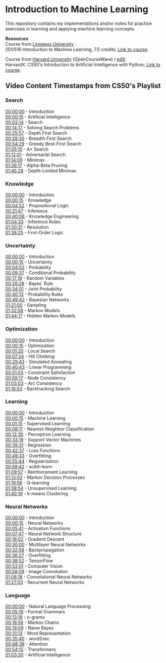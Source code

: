 # Introduction to Machine Learning

<!-- Practice exercises within machine learning.   -->
This repository contains my implementations and/or notes for practice exercises in learning and applying machine learning concepts.

**Resources**  
Course from [Linnaeus University](https://lnu.se/en/) :  
2DV516 Introduction to Machine Learning, 7.5 credits; [Link to course](https://lnu.se/kurs/introduktion-till-maskininlarning/vaxjo-internationell-deltid-engelska-vt/).

Course from [Harvard University](https://pll.harvard.edu/catalog/free)  (OpenCourseWare) / [edX](https://www.edx.org/school/harvardx):  
HarvardX: CS50's Introduction to Artificial Intelligence with Python; [Link to course](https://www.edx.org/learn/artificial-intelligence/harvard-university-cs50-s-introduction-to-artificial-intelligence-with-python).

## Video Content Timestamps from CS50's Playlist

### Search
[00:00:00](https://www.youtube.com/watch?v=WbzNRTTrX0g&t=0s) - Introduction  
[00:00:15](https://www.youtube.com/watch?v=WbzNRTTrX0g&t=15s) - Artificial Intelligence  
[00:03:14](https://www.youtube.com/watch?v=WbzNRTTrX0g&t=194s) - Search  
[00:14:17](https://www.youtube.com/watch?v=WbzNRTTrX0g&t=857s) - Solving Search Problems  
[00:25:57](https://www.youtube.com/watch?v=WbzNRTTrX0g&t=1557s) - Depth First Search  
[00:28:30](https://www.youtube.com/watch?v=WbzNRTTrX0g&t=1710s) - Breadth First Search  
[00:54:29](https://www.youtube.com/watch?v=WbzNRTTrX0g&t=3269s) - Greedy Best-First Search  
[01:05:15](https://www.youtube.com/watch?v=WbzNRTTrX0g&t=3915s) - A* Search  
[01:12:01](https://www.youtube.com/watch?v=WbzNRTTrX0g&t=4321s) - Adversarial Search  
[01:14:09](https://www.youtube.com/watch?v=WbzNRTTrX0g&t=4449s) - Minimax  
[01:36:17](https://www.youtube.com/watch?v=WbzNRTTrX0g&t=5777s) - Alpha-Beta Pruning  
[01:45:28](https://www.youtube.com/watch?v=WbzNRTTrX0g&t=6328s) - Depth-Limited Minimax

### Knowledge
[00:00:00](https://www.youtube.com/watch?v=HWQLez87vqM&t=0s) - Introduction  
[00:00:15](https://www.youtube.com/watch?v=HWQLez87vqM&t=15s) - Knowledge  
[00:04:52](https://www.youtube.com/watch?v=HWQLez87vqM&t=292s) - Propositional Logic  
[00:21:47](https://www.youtube.com/watch?v=HWQLez87vqM&t=1307s) - Inference  
[00:40:06](https://www.youtube.com/watch?v=HWQLez87vqM&t=2406s) - Knowledge Engineering  
[01:04:33](https://www.youtube.com/watch?v=HWQLez87vqM&t=3873s) - Inference Rules  
[01:30:31](https://www.youtube.com/watch?v=HWQLez87vqM&t=5431s) - Resolution  
[01:38:25](https://www.youtube.com/watch?v=HWQLez87vqM&t=5905s) - First-Order Logic

### Uncertainty
[00:00:00](https://www.youtube.com/watch?v=D8RRq3TbtHU&t=0s) - Introduction  
[00:00:15](https://www.youtube.com/watch?v=D8RRq3TbtHU&t=15s) - Uncertainty  
[00:04:52](https://www.youtube.com/watch?v=D8RRq3TbtHU&t=292s) - Probability  
[00:09:37](https://www.youtube.com/watch?v=D8RRq3TbtHU&t=577s) - Conditional Probability  
[00:17:19](https://www.youtube.com/watch?v=D8RRq3TbtHU&t=1039s) - Random Variables  
[00:26:28](https://www.youtube.com/watch?v=D8RRq3TbtHU&t=1588s) - Bayes' Rule  
[00:34:01](https://www.youtube.com/watch?v=D8RRq3TbtHU&t=2041s) - Joint Probability  
[00:40:13](https://www.youtube.com/watch?v=D8RRq3TbtHU&t=2413s) - Probability Rules  
[00:49:42](https://www.youtube.com/watch?v=D8RRq3TbtHU&t=2982s) - Bayesian Networks  
[01:21:00](https://www.youtube.com/watch?v=D8RRq3TbtHU&t=4860s) - Sampling  
[01:32:58](https://www.youtube.com/watch?v=D8RRq3TbtHU&t=5578s) - Markov Models  
[01:44:17](https://www.youtube.com/watch?v=D8RRq3TbtHU&t=6257s) - Hidden Markov Models

### Optimization
[00:00:00](https://www.youtube.com/watch?v=qK46ET1xk2A&t=0s) - Introduction  
[00:00:15](https://www.youtube.com/watch?v=qK46ET1xk2A&t=15s) - Optimization  
[00:01:20](https://www.youtube.com/watch?v=qK46ET1xk2A&t=80s) - Local Search  
[00:07:24](https://www.youtube.com/watch?v=qK46ET1xk2A&t=444s) - Hill Climbing  
[00:29:43](https://www.youtube.com/watch?v=qK46ET1xk2A&t=1783s) - Simulated Annealing  
[00:40:43](https://www.youtube.com/watch?v=qK46ET1xk2A&t=2443s) - Linear Programming  
[00:51:03](https://www.youtube.com/watch?v=qK46ET1xk2A&t=3063s) - Constraint Satisfaction  
[00:59:17](https://www.youtube.com/watch?v=qK46ET1xk2A&t=3557s) - Node Consistency  
[01:03:03](https://www.youtube.com/watch?v=qK46ET1xk2A&t=3783s) - Arc Consistency  
[01:16:53](https://www.youtube.com/watch?v=qK46ET1xk2A&t=4613s) - Backtracking Search

### Learning
[00:00:00](https://www.youtube.com/watch?v=-g0iJjnO2_w&t=0s) - Introduction  
[00:00:15](https://www.youtube.com/watch?v=-g0iJjnO2_w&t=15s) - Machine Learning  
[00:01:15](https://www.youtube.com/watch?v=-g0iJjnO2_w&t=75s) - Supervised Learning  
[00:08:11](https://www.youtube.com/watch?v=-g0iJjnO2_w&t=491s) - Nearest-Neighbor Classification  
[00:12:30](https://www.youtube.com/watch?v=-g0iJjnO2_w&t=750s) - Perceptron Learning  
[00:33:19](https://www.youtube.com/watch?v=-g0iJjnO2_w&t=1999s) - Support Vector Machines  
[00:39:31](https://www.youtube.com/watch?v=-g0iJjnO2_w&t=2371s) - Regression  
[00:42:37](https://www.youtube.com/watch?v=-g0iJjnO2_w&t=2557s) - Loss Functions  
[00:49:33](https://www.youtube.com/watch?v=-g0iJjnO2_w&t=2973s) - Overfitting  
[00:55:44](https://www.youtube.com/watch?v=-g0iJjnO2_w&t=3344s) - Regularization  
[00:59:42](https://www.youtube.com/watch?v=-g0iJjnO2_w&t=3582s) - scikit-learn  
[01:09:57](https://www.youtube.com/watch?v=-g0iJjnO2_w&t=4197s) - Reinforcement Learning  
[01:13:02](https://www.youtube.com/watch?v=-g0iJjnO2_w&t=4382s) - Markov Decision Processes  
[01:19:56](https://www.youtube.com/watch?v=-g0iJjnO2_w&t=4796s) - Q-learning  
[01:38:54](https://www.youtube.com/watch?v=-g0iJjnO2_w&t=5934s) - Unsupervised Learning  
[01:40:19](https://www.youtube.com/watch?v=-g0iJjnO2_w&t=6019s) - k-means Clustering

### Neural Networks
[00:00:00](https://www.youtube.com/watch?v=J1QD9hLDEDY&t=0s) - Introduction  
[00:00:15](https://www.youtube.com/watch?v=J1QD9hLDEDY&t=15s) - Neural Networks  
[00:05:41](https://www.youtube.com/watch?v=J1QD9hLDEDY&t=341s) - Activation Functions  
[00:07:47](https://www.youtube.com/watch?v=J1QD9hLDEDY&t=467s) - Neural Network Structure  
[00:16:02](https://www.youtube.com/watch?v=J1QD9hLDEDY&t=962s) - Gradient Descent  
[00:30:00](https://www.youtube.com/watch?v=J1QD9hLDEDY&t=1800s) - Multilayer Neural Networks  
[00:32:58](https://www.youtube.com/watch?v=J1QD9hLDEDY&t=1978s) - Backpropagation  
[00:36:27](https://www.youtube.com/watch?v=J1QD9hLDEDY&t=2187s) - Overfitting  
[00:38:52](https://www.youtube.com/watch?v=J1QD9hLDEDY&t=2332s) - TensorFlow  
[00:53:01](https://www.youtube.com/watch?v=J1QD9hLDEDY&t=3181s) - Computer Vision  
[00:58:09](https://www.youtube.com/watch?v=J1QD9hLDEDY&t=3489s) - Image Convolution  
[01:08:18](https://www.youtube.com/watch?v=J1QD9hLDEDY&t=4098s) - Convolutional Neural Networks  
[01:27:03](https://www.youtube.com/watch?v=J1QD9hLDEDY&t=5223s) - Recurrent Neural Networks


### Language
[00:00:00](https://www.youtube.com/watch?v=QAZc9xsQNjQ&t=0s) - Natural Language Processing  
[00:05:19](https://www.youtube.com/watch?v=QAZc9xsQNjQ&t=319s) - Formal Grammars  
[00:13:19](https://www.youtube.com/watch?v=QAZc9xsQNjQ&t=799s) - n-grams  
[00:16:56](https://www.youtube.com/watch?v=QAZc9xsQNjQ&t=1016s) - Markov Chains  
[00:19:09](https://www.youtube.com/watch?v=QAZc9xsQNjQ&t=1149s) - Naive Bayes  
[00:31:13](https://www.youtube.com/watch?v=QAZc9xsQNjQ&t=1873s) - Word Representation  
[00:35:40](https://www.youtube.com/watch?v=QAZc9xsQNjQ&t=2140s) - word2vec  
[00:48:38](https://www.youtube.com/watch?v=QAZc9xsQNjQ&t=2918s) - Attention  
[00:54:15](https://www.youtube.com/watch?v=QAZc9xsQNjQ&t=3255s) - Transformers  
[01:03:30](https://www.youtube.com/watch?v=QAZc9xsQNjQ&t=3810s) - Artificial Intelligence

